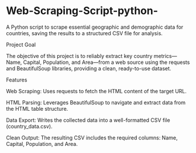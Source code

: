# Web-Scraping-Script-python-
A Python script to scrape essential geographic and demographic data for countries, saving the results to a structured CSV file for analysis.


Project Goal

The objective of this project is to reliably extract key country metrics—Name, Capital, Population, and Area—from a web source using the requests and BeautifulSoup libraries, providing a clean, ready-to-use dataset.

Features

Web Scraping: Uses requests to fetch the HTML content of the target URL.

HTML Parsing: Leverages BeautifulSoup to navigate and extract data from the HTML table structure.

Data Export: Writes the collected data into a well-formatted CSV file (country_data.csv).

Clean Output: The resulting CSV includes the required columns: Name, Capital, Population, and Area.

